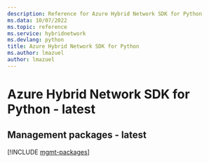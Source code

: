```yaml
---
description: Reference for Azure Hybrid Network SDK for Python
ms.data: 10/07/2022
ms.topic: reference
ms.service: hybridnetwork
ms.devlang: python
title: Azure Hybrid Network SDK for Python
ms.author: lmazuel
author: lmazuel
---
```

# Azure Hybrid Network SDK for Python - latest

## Management packages - latest
[!INCLUDE [mgmt-packages](hybrid-network-mgmt-index.md)]